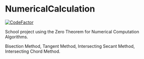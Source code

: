 # NumericalCalculation
[![CodeFactor](https://www.codefactor.io/repository/github/frainfo/numericalcalculation/badge)](https://www.codefactor.io/repository/github/frainfo/numericalcalculation) </br>

School project using the Zero Theorem for Numerical Computation Algorithms. 

Bisection Method, Tangent Method, Intersecting Secant Method, Intersecting Chord Method.
